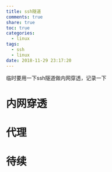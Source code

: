 ```yaml
---
title: ssh隧道
comments: true
share: true
toc: true
categories:
  - linux
tags:
  - ssh
  - linux
date: 2018-11-29 23:17:20
---
```


临时要用一下ssh隧道做内网穿透，记录一下
<!-- more -->  

# 内网穿透


# 代理


# 待续

